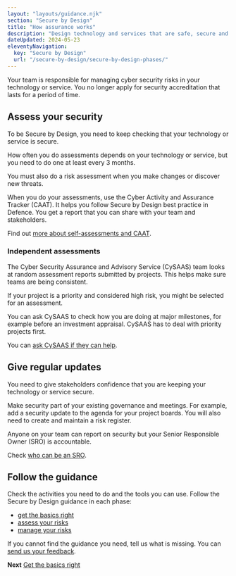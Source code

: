 ```yaml
---
layout: "layouts/guidance.njk"
section: "Secure by Design"
title: "How assurance works"
description: "Design technology and services that are safe, secure and resilient to cyber attack."
dateUpdated: 2024-05-23
eleventyNavigation:
  key: "Secure by Design"
  url: "/secure-by-design/secure-by-design-phases/"
---
```


Your team is responsible for managing cyber security risks in your technology or service. You no longer apply for security accreditation that lasts for a period of time. 

## Assess your security

To be Secure by Design, you need to keep checking that your technology or service is secure. 

How often you do assessments depends on your technology or service, but you need to do one at least every 3 months.

You must also do a risk assessment when you make changes or discover new threats.

When you do your assessments, use the Cyber Activity and Assurance Tracker (CAAT). It helps you follow Secure by Design best practice in Defence. You get a report that you can share with your team and stakeholders.

Find out [more about self-assessments and CAAT](). 

### Independent assessments

The Cyber Security Assurance and Advisory Service (CySAAS) team looks at random assessment reports submitted by projects. This helps make sure teams are being consistent. 

If your project is a priority and considered high risk, you might be selected for an assessment.  

You can ask CySAAS to check how you are doing at major milestones, for example before an investment appraisal. CySAAS has to deal with priority projects first. 

You can [ask CySAAS if they can help]().


## Give regular updates

You need to give stakeholders confidence that you are keeping your technology or service secure. 

Make security part of your existing governance and meetings. For example, add a security update to the agenda for your project boards. You will also need to create and maintain a risk register. 

Anyone on your team can report on security but your Senior Responsible Owner (SRO) is accountable. 

Check [who can be an SRO](/secure-by-design-phases/who-needs-to-do-this).

## Follow the guidance

Check the activities you need to do and the tools you can use. Follow the Secure by Design guidance in each phase: 
 
- [get the basics right]()
- [assess your risks]()
- [manage your risks]()

If you cannot find the guidance you need, tell us what is missing. You can [send us your feedback](). 


**Next**
[Get the basics right](/secure-by-design/get-the-basics-right/)
